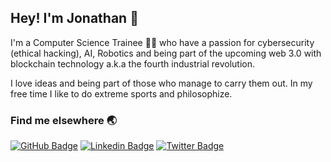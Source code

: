 ## Hey! I'm Jonathan 🤘

I'm a Computer Science Trainee 👨‍💻 who have a passion for cybersecurity (ethical hacking), AI, Robotics and being part of the upcoming web 3.0 with blockchain technology a.k.a the fourth industrial revolution.

I love ideas and being part of those who manage to carry them out. In my free time I like to do extreme sports and philosophize.
<!--
### What I do 

I'm currently working at [name](https:://www.website.com) and [name](https://www.website.com), description.

Also, I've been working at @Google during the last two summers on a Software Engineering Internship, my contributions so far go from solving bugs on Google Chrome/Chromium to create automated Terraform configurations for infra-as-code tools.

<-- ### Educational Contributions ⭐️
 - Description on [Name](https://www.website.com)
 - I'm an editor at [Name](https:://www.website.com), and sometimes I publish some tutorials like [this one](ttps:://www.website.com).

 [![Sourav Dey's Blog Cards](https://github-cards-external-blogs.souravdey777.vercel.app/getMediumBlogs?username=ernestognw&type=horizontal&limit=6)](https://medium.com/@yonasuriv)

- 🔭 I’m currently working on ...
- 🌱 I’m currently learning ...
- 👯 I’m looking to collaborate on ...
- 🤔 I’m looking for help with ...
- 💬 Ask me about ...
- 📫 How to reach me: ...
- 😄 Pronouns: ...
- ⚡ Fun fact: ...
-->

### Find me elsewhere 🌏
[![GitHub Badge](https://img.shields.io/badge/-GitHub-black?style=flat-square&logo=GitHub&logoColor=white&link=https://www.linkedin.com/in/jonasdirico/)](https://yonasuriv.github.io/)
[![Linkedin Badge](https://img.shields.io/badge/-LinkedIn-blue?style=flat-square&logo=Linkedin&logoColor=white&link=https://www.linkedin.com/in/jonasdirico/)](https://www.linkedin.com/in/jonasdirico/)
[![Twitter Badge](https://img.shields.io/badge/-Twitter-1ca0f1?style=flat-square&labelColor=1ca0f1&logo=twitter&logoColor=white&link=https://twitter.com/yonasuriv)](https://twitter.com/yonasuriv) 
